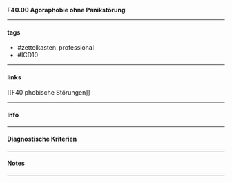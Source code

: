 __F40.00 Agoraphobie ohne Panikstörung__

___________________________________________
#### tags

- #zettelkasten_professional
- #ICD10 
___________________________________________
#### links

[[F40 phobische Störungen]]

___________________________________________
#### Info

___________________________________________
#### Diagnostische Kriterien

___________________________________________
#### Notes

___________________________________________

